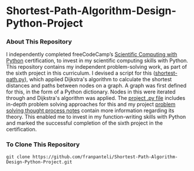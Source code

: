 # Shortest-Path-Algorithm-Design-Python-Project
### About This Repository
I independently completed freeCodeCamp’s [Scientific Computing with Python](https://www.freecodecamp.org/learn/scientific-computing-with-python/) certification, to invest in my scientific computing skills with Python. This repository contains my independent problem-solving work, as part of the sixth project in this curriculum. I devised a script for this ([shortest-path.py](https://github.com/franpanteli/Shortest-Path-Algorithm-Design-Python-Project/blob/main/shortest-path.py)), which applied Dijkstra's algorithm to calculate the shortest distances and paths between nodes on a graph. A graph was first defined for this, in the form of a Python dictionary. Nodes in this were iterated through and Dijkstra's algorithm was applied. The [project .py file](https://github.com/franpanteli/Shortest-Path-Algorithm-Design-Python-Project/blob/main/shortest-path.py) includes in-depth problem solving approaches for this and my project [problem solving thought process notes](https://github.com/franpanteli/Shortest-Path-Algorithm-Design-Python-Project/blob/main/Shortest%20Path%20Algorithm%20Problem%20Solving%20Thought%20Process%20Notes.txt) contain more information regarding its theory. This enabled me to invest in my function-writing skills with Python and marked the successful completion of the sixth project in the certification.

### To Clone This Repository
```
git clone https://github.com/franpanteli/Shortest-Path-Algorithm-Design-Python-Project.git
```
